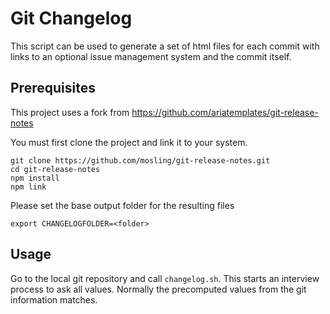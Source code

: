 # Git Changelog

This script can be used to generate a set of html files for each commit with links to an optional issue management system and the commit itself.

## Prerequisites

This project uses a fork from https://github.com/ariatemplates/git-release-notes

You must first clone the project and link it to your system.

    git clone https://github.com/mosling/git-release-notes.git
    cd git-release-notes
    npm install
    npm link

Please set the base output folder for the resulting files 

    export CHANGELOGFOLDER=<folder>

## Usage

Go to the local git repository and call ```changelog.sh```. This starts an interview process to ask all values. Normally the precomputed values from the git information matches. 

